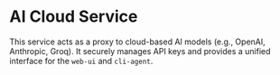 # AI Cloud Service

This service acts as a proxy to cloud-based AI models (e.g., OpenAI, Anthropic, Groq). It securely manages API keys and provides a unified interface for the `web-ui` and `cli-agent`.
